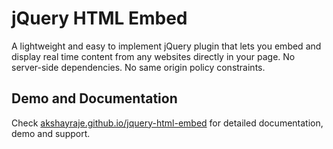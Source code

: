 # jQuery HTML Embed
A lightweight and easy to implement jQuery plugin that lets you embed and display real time content from any websites directly in your page. No server-side dependencies. No same origin policy constraints.

## Demo and Documentation
Check [akshayraje.github.io/jquery-html-embed](http://akshayraje.github.io/jquery-html-embed/) for detailed documentation, demo and support.
